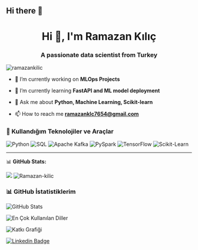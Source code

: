 ## Hi there 👋
<h1 align="center">Hi 👋, I'm Ramazan Kılıç</h1>
<h3 align="center">A passionate data scientist from Turkey</h3>

<p align="left"> <img src="https://komarev.com/ghpvc/?username=ramazankilic&label=Profile%20views&color=0e75b6&style=flat" alt="ramazankilic" /> </p>

- 🔭 I’m currently working on **MLOps Projects**

- 🌱 I’m currently learning **FastAPI and ML model deployment**

- 💬 Ask me about **Python, Machine Learning, Scikit-learn**

- 📫 How to reach me **ramazanklc7654@gmail.com**



### 🧠 Kullandığım Teknolojiler ve Araçlar

![Python](https://img.shields.io/badge/Python-3776AB?style=for-the-badge&logo=python&logoColor=white)
![SQL](https://img.shields.io/badge/SQL-336791?style=for-the-badge&logo=postgresql&logoColor=white)
![Apache Kafka](https://img.shields.io/badge/Apache_Kafka-231F20?style=for-the-badge&logo=apache-kafka&logoColor=white)
![PySpark](https://img.shields.io/badge/PySpark-E25A1C?style=for-the-badge&logo=apache-spark&logoColor=white)
![TensorFlow](https://img.shields.io/badge/TensorFlow-FF6F00?style=for-the-badge&logo=tensorflow&logoColor=white)
![Scikit-Learn](https://img.shields.io/badge/Scikit--Learn-F7931E?style=for-the-badge&logo=scikit-learn&logoColor=white)

---

📊 **GitHub Stats:**

<p>
  <img src="https://github-readme-stats.vercel.app/api?username=Ramazan-kilic&show_icons=true&theme=tokyonight" />
  <img src="https://github-readme-stats.vercel.app/api/top-langs?username=Ramazan-kilic&show_icons=true&locale=en&layout=compact" alt="Ramazan-kilic" />
</p>

### 📊 GitHub İstatistiklerim

![GitHub Stats](https://github-readme-stats.vercel.app/api?username=Ramazan-Kilic&show_icons=true&theme=github_dark)

![En Çok Kullanılan Diller](https://github-readme-stats.vercel.app/api/top-langs/?username=Ramazan-Kilic&layout=compact&theme=github_dark)

![Katkı Grafiği](https://github-profile-summary-cards.vercel.app/api/cards/profile-details?username=Ramazan-Kilic&theme=github_dark)


[![Linkedin Badge](https://img.shields.io/badge/-LinkedIn-blue?style=flat-square&logo=Linkedin&logoColor=white&link=https://linkedin.com/in/ramazan-kilic)](https://linkedin.com/in/ramazan-kilic)
<!--
**Ramazan-kilic/Ramazan-Kilic** is a ✨ _special_ ✨ repository because its `README.md` (this file) appears on your GitHub profile.

Here are some ideas to get you started:

- 🔭 I’m currently working on ...
- 🌱 I’m currently learning ...
- 👯 I’m looking to collaborate on ...
- 🤔 I’m looking for help with ...
- 💬 Ask me about ...
- 📫 How to reach me: ...
- 😄 Pronouns: ...
- ⚡ Fun fact: ...
-->
